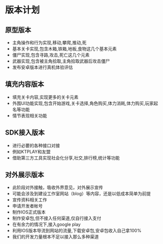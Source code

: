 # 版本计划
## 原型版本
- 主角操作和行为实现,移动,攀爬,推动,死
- 基本关卡实现,包含木箱,铁箱,地板,食物这几个基本元素
- 僵尸实现,包含寻路,攻击,死亡这几个元素
- 武器实现,包含被主角拾取,主角拾取武器后攻击僵尸
- 发布安卓版本进行真机体验评估

## 填充内容版本
- 填充关卡内容,实现更多的关卡元素
- 外围UI功能实现,包含开始游戏,关卡选择,角色购买,体力消耗,体力购买,玩家起名等功能
- 情节表现相关功能

## SDK接入版本
- 进行必要的各种接口对接
- 例如KTPLAY和友盟
- 借助第三方工具实现社会化分享,社交,排行榜,统计等功能

## 对外展示版本
- 此阶段对外接触，吸收外界意见，对外展示宣传
- 可能会涉及到建设工作室网站（blog）等内容，还是以低成本简单为前提
- 宣传资料相关工作
- 申请开发者帐号
- 制作IOS正式版本
- 制作安卓包,但不接入任何渠道,仅自行接入支付
- 在有余力的情况下,接入google play
- 利用IOS版本导流到网站的流量,下载安卓包,安卓包收入自己拿100%
- 我们的开发力量根本不足以接入那么多种渠道
